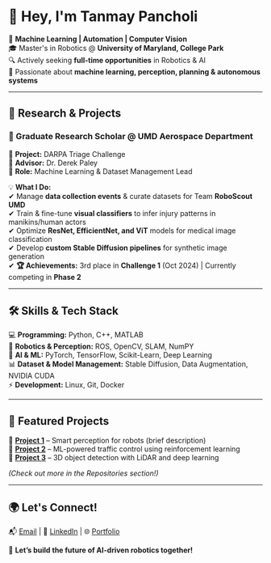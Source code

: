 # 👋 Hey, I'm Tanmay Pancholi  

🚀 **Machine Learning | Automation | Computer Vision**  
🎓 Master's in Robotics @ **University of Maryland, College Park**  
🔍 Actively seeking **full-time opportunities** in Robotics & AI  
🤖 Passionate about **machine learning, perception, planning & autonomous systems**  

---

## 🔬 Research & Projects  

### 🚀 Graduate Research Scholar @ UMD Aerospace Department  
🔹 **Project:** DARPA Triage Challenge  
🔹 **Advisor:** Dr. Derek Paley  
🔹 **Role:** Machine Learning & Dataset Management Lead  

💡 **What I Do:**  
✔ Manage **data collection events** & curate datasets for Team **RoboScout UMD**  
✔ Train & fine-tune **visual classifiers** to infer injury patterns in manikins/human actors  
✔ Optimize **ResNet, EfficientNet, and ViT** models for medical image classification  
✔ Develop **custom Stable Diffusion pipelines** for synthetic image generation  
✔ **🏆 Achievements:** 3rd place in **Challenge 1** (Oct 2024) | Currently competing in **Phase 2**  

---

## 🛠️ Skills & Tech Stack  
💻 **Programming:** Python, C++, MATLAB  
🤖 **Robotics & Perception:** ROS, OpenCV, SLAM, NumPY  
🧠 **AI & ML:** PyTorch, TensorFlow, Scikit-Learn, Deep Learning  
📊 **Dataset & Model Management:** Stable Diffusion, Data Augmentation, NVIDIA CUDA  
⚡ **Development:** Linux, Git, Docker  

---

## 📌 Featured Projects  
🔹 **[Project 1](GitHub_Link)** – Smart perception for robots (brief description)  
🔹 **[Project 2](GitHub_Link)** – ML-powered traffic control using reinforcement learning  
🔹 **[Project 3](GitHub_Link)** – 3D object detection with LiDAR and deep learning  

*(Check out more in the Repositories section!)*  

---

## 🌍 Let's Connect!  
📬 [Email](mailto:tamy2909@umd.edu) | 🔗 [LinkedIn]([Your_Linkedin](https://www.linkedin.com/in/tanmay-pancholi/)) | 🌐 [Portfolio](Your_Portfolio)  

🚀 **Let’s build the future of AI-driven robotics together!**  
 
